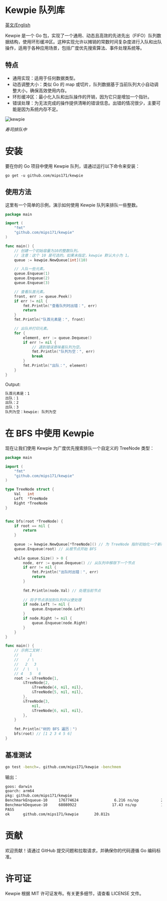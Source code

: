 # Kewpie 队列库

[英文/English](Readme.md)

Kewpie 是一个 Go 包，实现了一个通用、动态且高效的先进先出（FIFO）队列数据结构，使用环形缓冲区。这种实现允许以摊销的常数时间复杂度进行入队和出队操作，适用于各种应用场景，包括广度优先搜索算法、事件处理系统等。

## 特点
* 通用实现：适用于任何数据类型。
* 动态调整大小：类似 Go 的 map 或切片，队列数据基于当前队列大小自动调整大小，确保高效使用内存。
* 环形缓冲区：最小化入队和出队操作的开销，因为它只是增加一个指针。
* 错误处理：为无法完成的操作提供清晰的错误信息。出错的情况很少，主要可能是因为系统内存不足。

![kewpie](https://github.com/mips171/kewpie/assets/18670565/c48e43a5-927a-4dea-82d8-85589989ff37)

*寿司排队中*

# 安装 
要在你的 Go 项目中使用 Kewpie 队列，请通过运行以下命令来安装：

```shell
go get -u github.com/mips171/kewpie
```

## 使用方法

这里有一个简单的示例，演示如何使用 Kewpie 队列来排队一些整数。

```go
package main

import (
    "fmt"
    "github.com/mips171/kewpie"
)

func main() {
    // 创建一个初始容量为10的整数队列。
    // 注意：这个 10 是可选的。如果未指定，kewpie 默认大小为 1。
    queue := kewpie.NewQueue[int](10)

    // 入队一些元素。
    queue.Enqueue(1)
    queue.Enqueue(2)
    queue.Enqueue(3)

    // 查看队首元素。
    front, err := queue.Peek()
    if err != nil {
        fmt.Println("查看队列时出错：", err)
        return
    }
    fmt.Println("队首元素是：", front)

    // 出队并打印元素。
    for {
        element, err := queue.Dequeue()
        if err != nil {
            // 遇到错误意味着队列为空。
            fmt.Println("队列为空：", err)
            break
        }
        fmt.Println("出队：", element)
    }
}
```
Output:
```sh
队首元素是：1
出队：1
出队：2
出队：3
队列为空：kewpie: 队列为空
```

# 在 BFS 中使用 Kewpie

现在让我们使用 Kewpie 为广度优先搜索排队一个自定义的 TreeNode 类型：

```go
package main

import (
    "fmt"
    "github.com/mips171/kewpie"
)

type TreeNode struct {
    Val   int
    Left  *TreeNode
    Right *TreeNode
}


func bfs(root *TreeNode) {
    if root == nil {
        return
    }
    
    queue := kewpie.NewQueue[*TreeNode]() // 为 TreeNode 指针初始化一个新队列
    queue.Enqueue(root) // 从根节点开始 BFS
    
    while queue.Size() > 0 {
        node, err := queue.Dequeue() // 从队列中移除下一个节点
        if err != nil {
            fmt.Println("出队时出错：", err)
            return
        }
        
        fmt.Println(node.Val) // 处理当前节点
        
        // 将子节点添加到队列中以便处理
        if node.Left != nil {
            queue.Enqueue(node.Left)
        }
        if node.Right != nil {
            queue.Enqueue(node.Right)
        }
    }
}

func main() {
    // 示例二叉树：
    //     1
    //    / \
    //   2   3
    //  / \   \
    // 4   5   6
    root := &TreeNode{1,
        &TreeNode{2,
            &TreeNode{4, nil, nil},
            &TreeNode{5, nil, nil},
        },
        &TreeNode{3,
            nil,
            &TreeNode{6, nil, nil},
        },
    }
    
    fmt.Println("树的 BFS 遍历：")
    bfs(root) // [1 2 3 4 5 6]
}
```

## 基准测试

```sh
go test -bench=. github.com/mips171/kewpie -benchmem
```

输出：

```sh
goos: darwin
goarch: arm64
pkg: github.com/mips171/kewpie
BenchmarkEnqueue-10     176774624                6.216 ns/op          24 B/op          0 allocs/op
BenchmarkDequeue-10     68080922                17.43 ns/op           15 B/op          0 allocs/op
PASS
ok      github.com/mips171/kewpie       20.812s
```

# 贡献
欢迎贡献！请通过 GitHub 提交问题和拉取请求，并确保你的代码遵循 Go 编码标准。

# 许可证
Kewpie 根据 MIT 许可证发布。有关更多细节，请查看 LICENSE 文件。